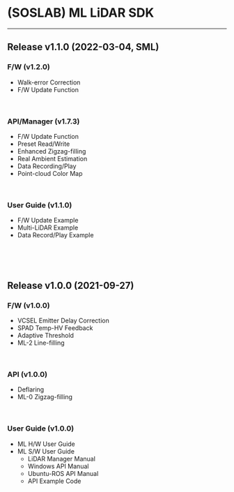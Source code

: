 # (SOSLAB) ML LiDAR SDK
---

## Release v1.1.0 (2022-03-04, SML) 

### F/W (v1.2.0)
- Walk-error Correction
- F/W Update Function
<br/>

### API/Manager (v1.7.3)
- F/W Update Function
- Preset Read/Write 
- Enhanced Zigzag-filling
- Real Ambient Estimation
- Data Recording/Play
- Point-cloud Color Map
<br/>

### User Guide (v1.1.0)
- F/W Update Example
- Multi-LiDAR Example
- Data Record/Play Example
<br/>
<br/>
<br/>

## Release v1.0.0 (2021-09-27)

### F/W (v1.0.0)
- VCSEL Emitter Delay Correction
- SPAD Temp-HV Feedback
- Adaptive Threshold
- ML-2 Line-filling
<br/>

### API (v1.0.0)
- Deflaring
- ML-0 Zigzag-filling
<br/>

### User Guide (v1.0.0)
- ML H/W User Guide
- ML S/W User Guide
	- LiDAR Manager Manual
	- Windows API Manual
	- Ubuntu-ROS API Manual
	- API Example Code 
<br/>
